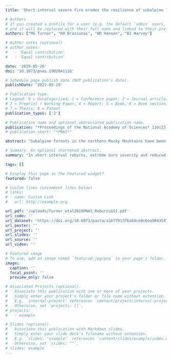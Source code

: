 ```yaml
---
title: 'Short-interval severe fire erodes the resilience of subalpine lodgepole pine forests'

# Authors
# If you created a profile for a user (e.g. the default `admin` user), write the username (folder name) here
# and it will be replaced with their full name and linked to their profile.
authors: ["MG Turner", "KH Braziunas", "WD Hansen", "BJ Harvey"]

# Author notes (optional)
# author_notes:
#   - 'Equal contribution'
#   - 'Equal contribution'

date: '2019-05-20'
doi: '10.1073/pnas.1902841116'

# Schedule page publish date (NOT publication's date).
publishDate: '2022-09-20'

# Publication type.
# Legend: 0 = Uncategorized; 1 = Conference paper; 2 = Journal article;
# 3 = Preprint / Working Paper; 4 = Report; 5 = Book; 6 = Book section;
# 7 = Thesis; 8 = Patent
publication_types: ['2']

# Publication name and optional abbreviated publication name.
publication: "*Proceedings of the National Academy of Sciences* 116(23):11319-11328"
# publication_short: "*PNAS*"

abstract: "Subalpine forests in the northern Rocky Mountains have been resilient to stand-replacing fires that historically burned at 100- to 300-year intervals. Fire intervals are projected to decline drastically as climate warms, and forests that reburn before recovering from previous fire may lose their ability to rebound. We studied recent fires in Greater Yellowstone (Wyoming, United States) and asked whether short-interval (<30 years) stand-replacing fires can erode lodgepole pine (*Pinus contorta* var. *latifolia*) forest resilience via increased burn severity, reduced early postfire tree regeneration, reduced carbon stocks, and slower carbon recovery. During 2016, fires reburned young lodgepole pine forests that regenerated after wildfires in 1988 and 2000. During 2017, we sampled 0.25-ha plots in stand-replacing reburns (n = 18) and nearby young forests that did not reburn (n = 9). We also simulated stand development with and without reburns to assess carbon recovery trajectories. Nearly all prefire biomass was combusted (“crown fire plus”) in some reburns in which prefire trees were dense and small (≤4-cm basal diameter). Postfire tree seedling density was reduced sixfold relative to the previous (long-interval) fire, and high-density stands (>40,000 stems ha−1) were converted to sparse stands (<1,000 stems ha−1). In reburns, coarse wood biomass and aboveground carbon stocks were reduced by 65 and 62%, respectively, relative to areas that did not reburn. Increased carbon loss plus sparse tree regeneration delayed simulated carbon recovery by >150 years. Forests did not transition to nonforest, but extreme burn severity and reduced tree recovery foreshadow an erosion of forest resilience."

# Summary. An optional shortened abstract.
summary: "In short-interval reburns, extreme burn severity and reduced tree recovery foreshadow an erosion of forest resilience."

tags: []

# Display this page in the Featured widget?
featured: false

# Custom links (uncomment lines below)
# links:
# - name: Custom Link
#   url: http://example.org

url_pdf: '/uploads/Turner_etal2019PNAS_Reburns&SI.pdf'
url_code: ''
url_dataset: 'https://doi.org/10.6073/pasta/a1b7791376a04ce8c6ea9043547bb6af'
url_poster: ''
url_project: ''
url_slides: ''
url_source: ''
url_video: ''

# Featured image
# To use, add an image named `featured.jpg/png` to your page's folder.
image:
  caption: ''
  focal_point: ''
  preview_only: false

# Associated Projects (optional).
#   Associate this publication with one or more of your projects.
#   Simply enter your project's folder or file name without extension.
#   E.g. `internal-project` references `content/project/internal-project/index.md`.
#   Otherwise, set `projects: []`.
# projects:
#   - example

# Slides (optional).
#   Associate this publication with Markdown slides.
#   Simply enter your slide deck's filename without extension.
#   E.g. `slides: "example"` references `content/slides/example/index.md`.
#   Otherwise, set `slides: ""`.
# slides: example
---
```


